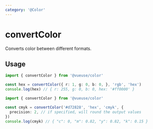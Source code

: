 ```yaml
---
category: '@Color'
---
```


# convertColor

Converts color between different formats.

## Usage

```ts
import { convertColor } from '@vueuse/color'

const hex = convertColor({ r: 1, g: 0, b: 0, }, 'rgb', 'hex')
console.log(hex) // { r: 255, g: 0, b: 0, hex: '#ff0000' }
```

```ts
import { convertColor } from '@vueuse/color'

const cmyk = convertColor('#d72828', 'hex', 'cmyk', {
  precision: 2, // if specified, will round the output values
})
console.log(cmyk) // { "c": 0, "m": 0.82, "y": 0.82, "k": 0.15 }
```
